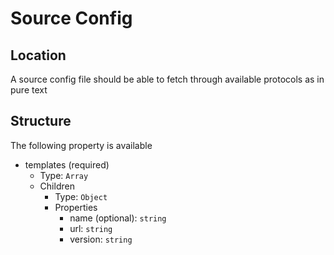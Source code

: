 # Source Config

## Location

A source config file should be able to fetch through available protocols as in pure text

## Structure

The following property is available

- templates (required)
  - Type: `Array`
  - Children
    - Type: `Object`
    - Properties
      - name (optional): `string`
      - url: `string`
      - version: `string`
